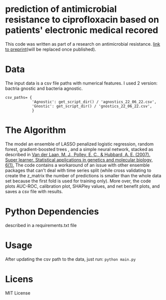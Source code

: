# prediction of antimicrobial resistance to ciprofloxacin based on patients' electronic medical recored
This code was written as part of a research on antimicrobial resistance. [link to preprint](https://www.medrxiv.org/content/10.1101/2022.10.18.22281205v1)(will be replaced once published).

# Data
The input data is a csv file paths with numerical features. I used 2 version: bactria gnostic and bacteria agnostic.
```
csv_paths= {
            'Agnostic': get_script_dir() / 'agnostics_22_06_22.csv',
            'Gnostic': get_script_dir() / 'gnostics_22_06_22.csv',
            }
```
# The Algorithm
The model an ensemble of LASSO penalized logistic regression, random forest, gradient-boosted trees , and a simple neural network, stacked as described in [Van der Laan, M. J., Polley, E. C., & Hubbard, A. E. (2007). Super learner. Statistical applications in genetics and molecular biology, 6(1).](https://www.degruyter.com/document/doi/10.2202/1544-6115.1309/html)
The code contains a workaround of an issue with other ensemble packages that can't deal with time series split (while cross validating to create the z_matrix the number of predictions is smaller than the whole data set because the first fold is used for training only). More over, the code plots AUC-ROC, calibration plot, SHAPley values, and net benefit plots, and saves a csv file with results.

# Python Dependencies
described in a requirements.txt file

# Usage
After updating the csv path to the data, just run:
`python main.py`

# Licens
MIT License
